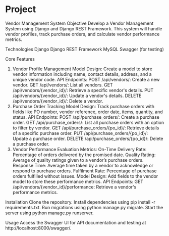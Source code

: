 # Project
Vendor Management System
Objective
Develop a Vendor Management System using Django and Django REST Framework. This system will handle vendor profiles, track purchase orders, and calculate vendor performance metrics.

Technologies
Django
Django REST Framework
MySQL
Swagger (for testing)

Core Features
1. Vendor Profile Management
Model Design: Create a model to store vendor information including name, contact details, address, and a unique vendor code.
API Endpoints:
POST /api/vendors/: Create a new vendor.
GET /api/vendors/: List all vendors.
GET /api/vendors/{vendor_id}/: Retrieve a specific vendor's details.
PUT /api/vendors/{vendor_id}/: Update a vendor's details.
DELETE /api/vendors/{vendor_id}/: Delete a vendor.
2. Purchase Order Tracking
Model Design: Track purchase orders with fields like PO number, vendor reference, order date, items, quantity, and status.
API Endpoints:
POST /api/purchase_orders/: Create a purchase order.
GET /api/purchase_orders/: List all purchase orders with an option to filter by vendor.
GET /api/purchase_orders/{po_id}/: Retrieve details of a specific purchase order.
PUT /api/purchase_orders/{po_id}/: Update a purchase order.
DELETE /api/purchase_orders/{po_id}/: Delete a purchase order.
3. Vendor Performance Evaluation
Metrics:
On-Time Delivery Rate: Percentage of orders delivered by the promised date.
Quality Rating: Average of quality ratings given to a vendor’s purchase orders.
Response Time: Average time taken by a vendor to acknowledge or respond to purchase orders.
Fulfilment Rate: Percentage of purchase orders fulfilled without issues.
Model Design: Add fields to the vendor model to store these performance metrics.
API Endpoints:
GET /api/vendors/{vendor_id}/performance: Retrieve a vendor's performance metrics.

Installation
Clone the repository.
Install dependencies using pip install -r requirements.txt.
Run migrations using python manage.py migrate.
Start the server using python manage.py runserver.

Usage
Access the Swagger UI for API documentation and testing at http://localhost:8000/swagger/.
